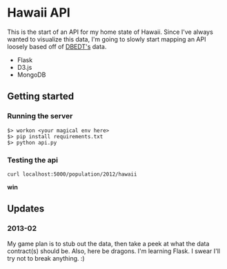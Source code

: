# Hawaii API

This is the start of an API for my home state of Hawaii. Since I've always 
wanted to visualize this data, I'm going to slowly start mapping an API loosely 
based off of [DBEDT's](http://hawaii.gov/dbedt/info/economic/databook/) data.

* Flask
* D3.js
* MongoDB

## Getting started

### Running the server

``` 
$> workon <your magical env here>
$> pip install requirements.txt 
$> python api.py
```

### Testing the api

``` curl localhost:5000/population/2012/hawaii ```

**win**

## Updates

### 2013-02

My game plan is to stub out the data, then take a peek at what the data
contract(s) should be. Also, here be dragons. I'm learning Flask. I swear I'll
try not to break anything. :)

